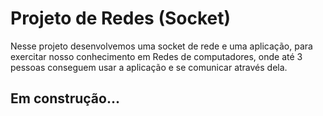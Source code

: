 # Projeto de Redes (Socket)

Nesse projeto desenvolvemos uma socket de rede e uma aplicação, para exercitar nosso conhecimento em Redes de computadores, onde até 3 pessoas conseguem usar a aplicação e se comunicar através dela.

## Em construção...
